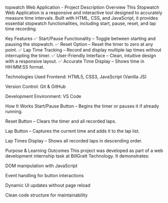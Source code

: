topwatch Web Application - Project Description
Overview
This Stopwatch Web Application is a responsive and interactive tool designed to accurately measure time intervals. Built with HTML, CSS, and JavaScript, it provides essential stopwatch functionalities, including start, pause, reset, and lap time recording.

Key Features
✅ Start/Pause Functionality – Toggle between starting and pausing the stopwatch.
✅ Reset Option – Reset the timer to zero at any point.
✅ Lap Time Tracking – Record and display multiple lap times without interrupting the timer.
✅ User-Friendly Interface – Clean, intuitive design with a responsive layout.
✅ Accurate Time Display – Shows time in HH:MM:SS format.

Technologies Used
Frontend: HTML5, CSS3, JavaScript (Vanilla JS)

Version Control: Git & GitHub

Development Environment: VS Code

How It Works
Start/Pause Button – Begins the timer or pauses it if already running.

Reset Button – Clears the timer and all recorded laps.

Lap Button – Captures the current time and adds it to the lap list.

Lap Times Display – Shows all recorded laps in descending order.

Purpose & Learning Outcomes
This project was developed as part of a web development internship task at BillGratt Technology. It demonstrates:

DOM manipulation with JavaScript

Event handling for button interactions

Dynamic UI updates without page reload

Clean code structure for maintainability

